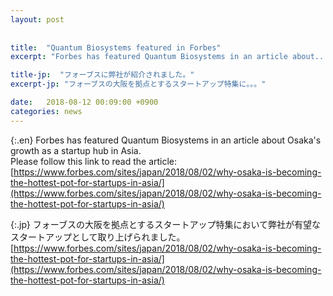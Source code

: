 ```yaml
---
layout: post
 
 
title:  "Quantum Biosystems featured in Forbes"
excerpt: "Forbes has featured Quantum Biosystems in an article about..."

title-jp:  "フォーブスに弊社が紹介されました。"
excerpt-jp: "フォーブスの大阪を拠点とするスタートアップ特集に。。。"

date:   2018-08-12 00:09:00 +0900
categories: news
---
```

 
{:.en}
Forbes has featured Quantum Biosystems in an article about Osaka's growth as a startup hub in Asia.    
Please follow this link to read the article:  
[https://www.forbes.com/sites/japan/2018/08/02/why-osaka-is-becoming-the-hottest-pot-for-startups-in-asia/](https://www.forbes.com/sites/japan/2018/08/02/why-osaka-is-becoming-the-hottest-pot-for-startups-in-asia/)

 
 
{:.jp}
フォーブスの大阪を拠点とするスタートアップ特集において弊社が有望なスタートアップとして取り上げられました。  
[https://www.forbes.com/sites/japan/2018/08/02/why-osaka-is-becoming-the-hottest-pot-for-startups-in-asia/](https://www.forbes.com/sites/japan/2018/08/02/why-osaka-is-becoming-the-hottest-pot-for-startups-in-asia/)
